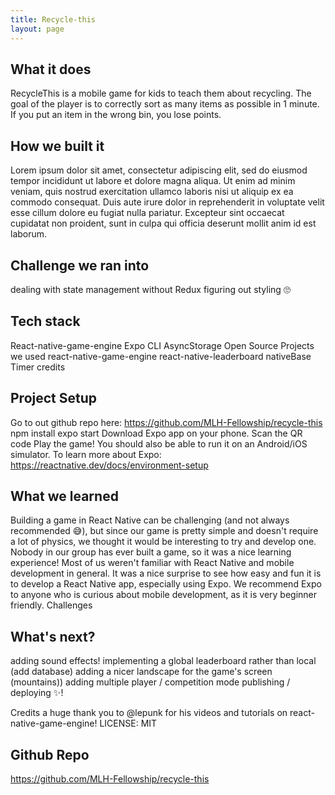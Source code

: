 ```yaml
---
title: Recycle-this
layout: page
---
```


## What it does

RecycleThis is a mobile game for kids to teach them about recycling.
The goal of the player is to correctly sort as many items as possible in 1 minute. If you put an item in the wrong bin, you lose points.

## How we built it

Lorem ipsum dolor sit amet, consectetur adipiscing elit, sed do eiusmod tempor incididunt ut labore et dolore magna aliqua. Ut enim ad minim veniam, quis nostrud exercitation ullamco laboris nisi ut aliquip ex ea commodo consequat. Duis aute irure dolor in reprehenderit in voluptate velit esse cillum dolore eu fugiat nulla pariatur. Excepteur sint occaecat cupidatat non proident, sunt in culpa qui officia deserunt mollit anim id est laborum.

## Challenge we ran into

dealing with state management without Redux
figuring out styling 🙄

## Tech stack
React-native-game-engine
Expo CLI
AsyncStorage
Open Source Projects we used
react-native-game-engine
react-native-leaderboard
nativeBase
Timer credits

## Project Setup
Go to out github repo here: https://github.com/MLH-Fellowship/recycle-this
npm install
expo start
Download Expo app on your phone.
Scan the QR code
Play the game!
You should also be able to run it on an Android/iOS simulator.
To learn more about Expo: https://reactnative.dev/docs/environment-setup

## What we learned
Building a game in React Native can be challenging (and not always recommended 😅), but since our game is pretty simple and doesn't require a lot of physics, we thought it would be interesting to try and develop one. Nobody in our group has ever built a game, so it was a nice learning experience!
Most of us weren't familiar with React Native and mobile development in general. It was a nice surprise to see how easy and fun it is to develop a React Native app, especially using Expo. We recommend Expo to anyone who is curious about mobile development, as it is very beginner friendly.
Challenges

## What's next?
adding sound effects!
implementing a global leaderboard rather than local (add database)
adding a nicer landscape for the game's screen (mountains))
adding multiple player / competition mode
publishing / deploying ✨!

Credits
a huge thank you to @lepunk for his videos and tutorials on react-native-game-engine!
LICENSE: MIT

## Github Repo
https://github.com/MLH-Fellowship/recycle-this
